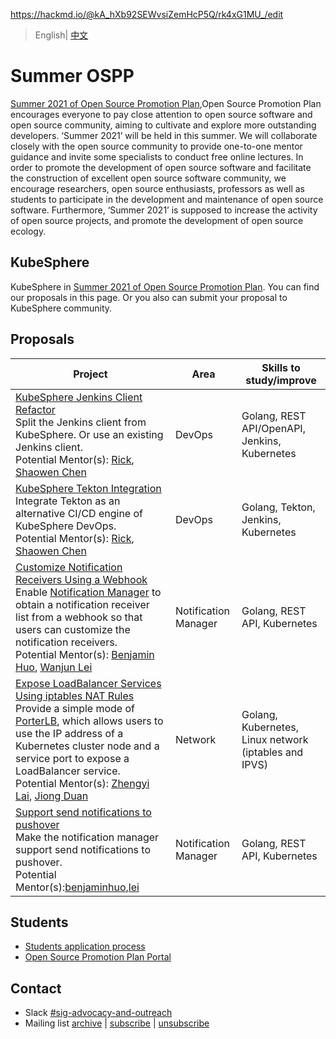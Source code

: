 https://hackmd.io/@kA_hXb92SEWvsiZemHcP5Q/rk4xG1MU_/edit
> English| [中文](README_zh-CN.md)

# Summer OSPP

[Summer 2021 of Open Source Promotion Plan](https://summer.iscas.ac.cn),Open Source Promotion Plan encourages everyone to pay close attention to open source software and open source community, aiming to cultivate and explore more outstanding developers. ‘Summer 2021’ will be held in this summer. We will collaborate closely with the open source community to provide one-to-one mentor guidance and invite some specialists to conduct free online lectures. In order to promote the development of open source software and facilitate the construction of excellent open source software community, we encourage researchers, open source enthusiasts, professors as well as students to participate in the development and maintenance of open source software. Furthermore, ‘Summer 2021’ is supposed to increase the activity of open source projects, and promote the development of open source ecology.

## KubeSphere

KubeSphere in [Summer 2021 of Open Source Promotion Plan](https://summer.iscas.ac.cn/#/org/projectlist). You can find our proposals in this page. Or you also can submit your proposal to KubeSphere community.

## Proposals

| Project | Area | Skills to study/improve |
| --- | --- | --- |
| [KubeSphere Jenkins Client Refactor](kubeSphere-jenkins-client-refactor.md) <br/>Split the Jenkins client from KubeSphere. Or use an existing Jenkins client. </br>Potential Mentor(s): [Rick](https://github.com/LinuxSuRen/), [Shaowen Chen](https://github.com/shaowenchen/)| DevOps | Golang, REST API/OpenAPI, Jenkins, Kubernetes |
| [KubeSphere Tekton Integration](kubeSphere-tekton-integration.md) <br/>Integrate Tekton as an alternative CI/CD engine of KubeSphere DevOps. <br/>Potential Mentor(s): [Rick](https://github.com/LinuxSuRen/), [Shaowen Chen](https://github.com/shaowenchen/)| DevOps | Golang, Tekton, Jenkins, Kubernetes |
| [Customize Notification Receivers Using a Webhook](customize-notification-receivers-using-a-webhook.md) <br/>Enable [Notification Manager](https://github.com/kubesphere/notification-manager) to obtain a notification receiver list from a webhook so that users can customize the notification receivers. <br/>Potential Mentor(s): [Benjamin Huo](https://github.com/benjaminhuo), [Wanjun Lei](https://github.com/wanjunlei) | Notification Manager | Golang, REST API, Kubernetes |
| [Expose LoadBalancer Services Using iptables NAT Rules](expose-loadbalancer-services-using-iptables-nat-rules.md) <br/>Provide a simple mode of [PorterLB](https://porterlb.io/), which allows users to use the IP address of a Kubernetes cluster node and a service port to expose a LoadBalancer service. <br/>Potential Mentor(s): [Zhengyi Lai](https://github.com/zheng1), [Jiong Duan](https://github.com/duanjiong) | Network | Golang, Kubernetes, Linux network (iptables and IPVS) |
| [Support send notifications to pushover](support-send-notifications-to-pushover.md)<br/>Make the notification manager support send notifications to pushover.<br/>Potential Mentor(s):[benjaminhuo](https://github.com/benjaminhuo),[lei](https://github.com/wanjunlei) | Notification Manager | Golang, REST API, Kubernetes |

## Students

* [Students application process](students-application-process.md)
* [Open Source Promotion Plan Portal](https://summer.iscas.ac.cn/)

## Contact

- Slack [#sig-advocacy-and-outreach](https://kubesphere.slack.com/messages/sig-advocacy-and-outreach)
- Mailing list [archive](https://groups.google.com/group/kubesphere-sig-advocacy-and-outreach/topics) | [subscribe](mailto:kubesphere-sig-advocacy-and-outreach+subscribe@googlegroups.com) | [unsubscribe](mailto:kubesphere-sig-advocacy-and-outreach+unsubscribe@googlegroups.com)

